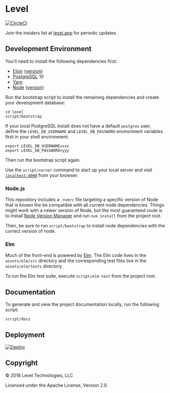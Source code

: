 # Level

[![CircleCI](https://circleci.com/gh/levelhq/level.svg?style=svg)](https://circleci.com/gh/levelhq/level)

Join the insiders list at [level.app](https://level.app) for periodic updates.

## Development Environment

You'll need to install the following dependencies first:

- [Elixir](https://elixir-lang.org/install.html) ([version](https://github.com/levelhq/level/blob/master/mix.exs#L4))
- [PostgreSQL](https://postgresapp.com/) 10
- [Yarn](https://yarnpkg.com/en/docs/install)
- [Node](#nodejs) ([version](https://github.com/levelhq/level/blob/master/.nvmrc))

Run the bootstrap script to install the remaining dependencies and create your
development database:

```
cd level
script/bootstrap
```

If your local PostgreSQL install does not have a default `postgres` user,
define the `LEVEL_DB_USERNAME` and `LEVEL_DB_PASSWORD` environment variables
first in your shell environment:

```
export LEVEL_DB_USERNAME=xxx
export LEVEL_DB_PASSWORD=yyy
```

Then run the bootstrap script again.

Use the `script/server` command to start up your local server and visit
[`localhost:4000`](http://localhost:4000) from your browser.

### Node.js

This repository includes a `.nvmrc` file targeting a specific version of Node
that is known the be compatible with all current node dependencies. Things might work
with a newer version of Node, but the most guaranteed route is to install
[Node Version Manager](https://github.com/creationix/nvm) and run `nvm install` from
the project root.

Then, be sure to run `script/bootstrap` to install node dependencies with the
correct version of node.

### Elm

Much of the front-end is powered by [Elm](http://elm-lang.org/).
The Elm code lives in the `assets/elm/src` directory and the corresponding test files
live in the `assets/elm/tests` directory.

To run the Elm test suite, execute `script/elm-test` from the project root.

## Documentation

To generate and view the project documentation locally, run the following script:

```
script/docs
```

## Deployment

[![Deploy](https://www.herokucdn.com/deploy/button.svg)](https://heroku.com/deploy?template=https://github.com/levelhq/level/tree/master)

## Copyright

&copy; 2018 Level Technologies, LLC

Licensed under the Apache License, Version 2.0.
